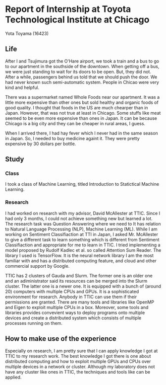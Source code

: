﻿# Report of Internship at Toyota Technological Institute at Chicago

Yota Toyama (16423)


## Life

After I and Tsujimura got the O'Hare airport, we took a train and a bus to go
to our apartment in the southside of the downtown.
When getting off a bus, we were just standing to wait for its doors to be open.
But, they did not.
After a while, passengers behind us told that we should push the door.
We had never known such semi-automatic system.
People in Chicao were very kind and helpful.

There was a supermarket named Whole Foods near our apartment.
It was a little more expensive than other ones but sold healthy and organic
foods of good quality.
I thought that foods in the US are much chearper than in Japan.
However, that was not true at least in Chicago.
Some stuffs like meat seemed to be even more expensive than ones in Japan.
It can be because Chicago is a big city and they can be cheaper in rural areas,
I guess.

When I arrived there, I had hay fever which I never had in the same season
in Japan.
So, I needed to buy medicine againt it.
They were pretty expensive by 30 dollars per bottle.


## Study

### Class

I took a class of Machine Learning, titled Introduction to Statictical Machine
Learning.


### Research

I had worked on research with my advisor, David McAllester at TTIC.
Since I had only 3 months, I could not achieve something new but learned a lot.
The research task was Question Answering where we need to
It has relation to Natural Language Processing (NLP), Machine Learning (ML).
While I am working on Sentiment Classifiaction at TTI in Japan,
I asked Mr. McAllester to give a different task to learn something which is
different from Sentiment Classifiaction and appropriate for me to learn
in TTIC.
I tried implementing a model proposed by Rudolf Kadlec et al.  so called
Attention Sum Reader.
The library I used is TensorFlow.
It is the neural network library I am the most familiar with and
has a distributed computing feature, and cloud and other commercial support
by Google.

TTIC has 2 clusters of Gauda and Slurm.
The former one is an older one and an adiministrator said its resources can be
merged into the Slurm cluster.
The latter one is a newer one.
It is equipped with a bunch of (around 20) computers with multiple CPUs and
GPUs.
It is a sophisticated environment for research.
Anybody in TTIC can use them if their permissions are granted.
There are many tools and libraries like OpenMP and Eigen to exploit multiple
CPUs in a box.
Moreover, some tools and libraries provides convevient ways to deploy programs
onto multiple devices and create a distributed system which consists of
multiple processes running on them.



## How to make use of the experience

Especially on research, I am pretty sure that I can apply knowledge I got
at TTIC to my research work.
The best knowledge I got there is one about distributed computing and
how to exploit multiple GPUs and CPUs over multiple devices in a network or
cluster.
Although my laboratory does not have any cluster like ones in TTIC,
the techniques and tools like can be applied.
